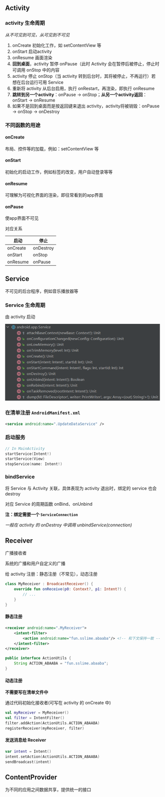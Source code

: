 

## Activity

### activity 生命周期

*从不可见到可见，从可见到不可见*

1. onCreate 初始化工作，如 setContentView 等
2. onStart 启动activity
3. onResume 画面渲染
4. **回到桌面**，activity 暂停 onPause（此时 Activity 会在暂停后被停止，停止时可调用 onStop 中的内容
5. activity 停止 onStop（当 activity 转到后台时，其将被停止，不再运行）若想在后台运行可用 Service
6. 重新将 activity 从后台启用，执行 onRestart，再渲染，即执行 onResume
7. **跳转到另一个activity**：onPause -> onStop；**从另一个activity返回**：onStart -> onResume
8. 如果不是回到桌面而是按返回键来退出 activity，activity将被销毁：onPause -> onStop -> onDestroy

### 不同函数的用途

#### onCreate

布局、控件等的加载，例如：setContentView 等

#### onStart

初始化的启动工作，例如标签的改变，用户自动登录等等

#### onResume

可理解为可视化界面的渲染，即往常看到的app界面

#### onPause

使app界面不可见

对应关系

| 启动     | 停止      |
| -------- | --------- |
| onCreate | onDestroy |
| onStart  | onStop    |
| onResume | onPause   |

## Service

不可见的后台程序，例如音乐播放器等

### Service 生命周期

由 activity 启动

![image-20221217223905917](assets/image-20221217223905917.png)

### 在清单注册 `AndroidManifest.xml`

```xml
<service android:name=".UpdateDataService" />
```

### 启动服务

```kotlin
// In MainActivity
startService(Intent!)
startService(View)
stopService(name: Intent!)
```

### bindService

将 Service 与 Activity 关联，具体表现为 activity 退出时，绑定的 service 也会 destroy

对应 Service 的周期函数 onBind、onUnbind

**注：绑定需要一个 `ServiceConnection`**

*一般在 activity 的 onDestroy 中调用 unbindService(connection)*

## Receiver

广播接收者

系统的广播和用户自定义的广播

给 activity 注册：静态注册（不常见），动态注册

```kotlin
class MyReceiver : BroadcastReceiver() {
    override fun onReceive(p0: Context?, p1: Intent?) {
        // ...
    }
}
```

#### 静态注册

```xml
<receiver android:name=".MyReceiver">
	<intent-filter>
    	<action android:name="fun.sslime.abaaba"/> <!-- 和下文保持一致 -->
    </intent-filter>
</receiver>
```

```java
public interface ActionUtils {
    String ACTION_ABAABA = "fun.sslime.abaaba";
}
```

#### 动态注册

**不需要写在清单文件中**

通过代码初始化接收者(可写在 activity 的 onCreate 中)

```kotlin
val myReceiver = MyReceiver()
val filter = IntentFilter()
filter.addAction(ActionUtils.ACTION_ABAABA)
registerReceiver(myReceiver, filter)
```

#### 发送消息给 Receiver

```kotlin
var intent = Intent()
intent.setAction(ActionUtils.ACTION_ABAABA)
sendBroadcast(intent)
```

## ContentProvider

为不同的应用之间数据共享，提供统一的接口

